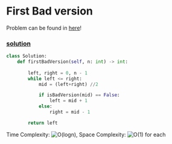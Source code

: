 # First Bad version

Problem can be found in [here](https://leetcode.com/problems/first-bad-version/)!

### [solution](/BinarySearch/278-FirstBadVersion/solution.py)

```python
class Solution:
    def firstBadVersion(self, n: int) -> int:
        
        left, right = 0, n - 1
        while left <= right:
            mid = (left+right) //2

            if isBadVersion(mid) == False:
                left = mid + 1
            else:
                right = mid - 1

        return left
```

Time Complexity: ![O(logn)](<https://latex.codecogs.com/svg.image?\inline&space;O(logn)>), Space Complexity: ![O(1)](<https://latex.codecogs.com/svg.image?\inline&space;O(1)>) for each